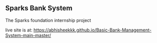 ## Sparks Bank System

The Sparks foundation internship project

live site is at: https://abhisheekkk.github.io/Basic-Bank-Management-System-main-master/